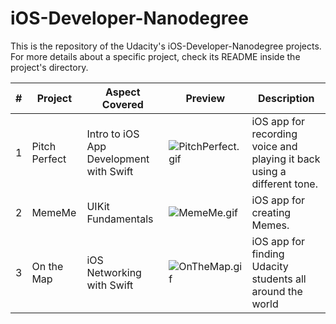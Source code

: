# iOS-Developer-Nanodegree
This is the repository of the Udacity's iOS-Developer-Nanodegree projects.
For more details about a specific project, check its README inside the project's directory.

| # | Project         | Aspect Covered | Preview | Description |
| - | --------------- | -------------- | ------- | --------------- |
| 1 | Pitch Perfect   | Intro to iOS App Development with Swift | ![PitchPerfect.gif](PitchPerfect/Screenshots/preview.gif) | iOS app for recording voice and playing it back using a different tone. |
| 2 | MemeMe          | UIKit Fundamentals | ![MemeMe.gif](MemeMe/Screenshots/preview.gif) | iOS app for creating Memes. |
| 3 | On the Map      | iOS Networking with Swift | ![OnTheMap.gif](OnTheMap/Screenshots/preview.gif) | iOS app for finding Udacity students all around the world |
